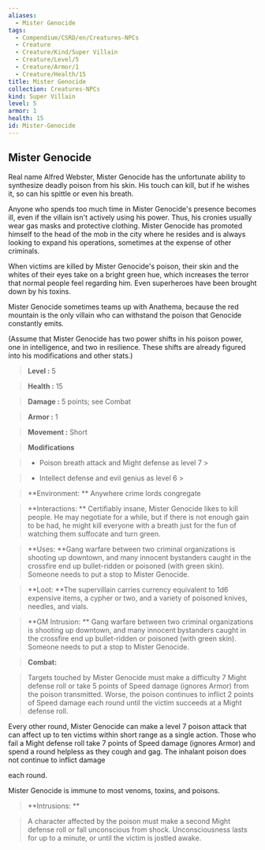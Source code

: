 ```yaml
---
aliases:
  - Mister Genocide
tags:
  - Compendium/CSRD/en/Creatures-NPCs
  - Creature
  - Creature/Kind/Super Villain
  - Creature/Level/5
  - Creature/Armor/1
  - Creature/Health/15
title: Mister Genocide
collection: Creatures-NPCs
kind: Super Villain
level: 5
armor: 1
health: 15
id: Mister-Genocide
---
```

## Mister Genocide    
Real name Alfred Webster, Mister Genocide has the unfortunate ability to synthesize deadly poison from his skin. His touch can kill, but if he wishes it, so can his spittle or even his breath.  
Anyone who spends too much time in Mister Genocide's presence becomes ill, even if the villain isn't actively using his power. Thus, his cronies usually wear gas masks and protective clothing. Mister Genocide has promoted himself to the head of the mob in the city where he resides and is always looking to expand his operations, sometimes at the expense of other criminals.  
When victims are killed by Mister Genocide's poison, their skin and the whites of their eyes take on a bright green hue, which increases the terror that normal people feel regarding him. Even superheroes have been brought down by his toxins.   
Mister Genocide sometimes teams up with Anathema, because the red mountain is the only villain who can withstand the poison that Genocide constantly emits.  
(Assume that Mister Genocide has two power shifts in his poison power, one in intelligence, and two in resilience. These shifts are already figured into his modifications and other stats.)    
  
    
> **Level :** 5    
> **Health :** 15    
> **Damage :** 5 points; see Combat    
> **Armor :** 1    
> **Movement :** Short    
> **Modifications**    
>- Poison breath attack and Might defense as level 7 >  
>    
>- Intellect defense and evil genius as level 6 >  
>    
> **Environment: ** Anywhere crime lords congregate    
> **Interactions: ** Certifiably insane, Mister Genocide likes to kill people. He may negotiate for a while, but if there is not enough gain to be had, he might kill everyone with a breath just for the fun of watching them suffocate and turn green.    
> **Uses: **Gang warfare between two criminal organizations is shooting up downtown, and many innocent bystanders caught in the crossfire end up bullet-ridden or poisoned (with green skin). Someone needs to put a stop to Mister Genocide.    
> **Loot: **The supervillain carries currency equivalent to 1d6 expensive items, a cypher or two, and a variety of poisoned knives, needles, and vials.    
> **GM Intrusion: ** Gang warfare between two criminal organizations is shooting up downtown, and many innocent bystanders caught in the crossfire end up bullet-ridden or poisoned (with green skin). Someone needs to put a stop to Mister Genocide.    
  
> **Combat:**   
> Targets touched by Mister Genocide must make a difficulty 7 Might defense roll or take 5 points of Speed damage (ignores Armor) from the poison transmitted. Worse, the poison continues to inflict 2 points of Speed damage each round until the victim succeeds at a Might defense roll.  
Every other round, Mister Genocide can make a level 7 poison attack that can affect up to ten victims within short range as a single action. Those who fail a Might defense roll take 7 points of Speed damage (ignores Armor) and spend a round helpless as they cough and gag. The inhalant poison does not continue to inflict damage  
each round.  
Mister Genocide is immune to most venoms, toxins, and poisons.    
    
  
> **Intrusions: **   
> A character affected by the poison must make a second Might defense roll or fall unconscious from shock. Unconsciousness lasts for up to a minute, or until the victim is jostled awake.    
